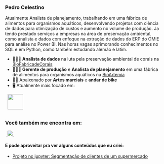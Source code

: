 ### Pedro Celestino
Atualmente Analista de planejamento, trabalhando em uma fábrica de alimentos para organismos aquáticos, desenvolvendo projetos com ciência de dados para otimização de custos e aumento no volume de produção. Ja tendo prestado serviços a empresas na área de preservação ambiental, como analista e dados com enfoque na extração de dados do ERP do OMIE para análise no Power BI. Nas horas vagas aprimorando conhecimentos no SQL e em Python, como também estudando alemão e latim.

- 👨🏻‍💻 **Analista de dados** na luta pela preservação ambiental de corais na [BioFabricadeCorais](https://www.biofabricadecorais.com/)
- 👨🏻‍💻 **Gerente de produção** e **Analista de planejamento** em uma fábrica de alimentos para organismos aquáticos na [BioArtemia](https://www.bioartemia.com.br/)
- 🧗🏼 Apaixonado por **Artes marciais** e **andar de bike**
- 🖥️ Atualmente mais focado em:
<div style="display: inline">
  &nbsp;&nbsp;<img width='50' height='50' src="https://cdn.jsdelivr.net/gh/devicons/devicon/icons/python/python-original.svg" />&nbsp;&nbsp;
</div>


##

### Você também me encontra em:
&nbsp;<a href="https://www.linkedin.com/in/pedro-celestino-1b0714196/">
  <img src="https://img.shields.io/badge/linkedin-%230077B5.svg?style=for-the-badge&logo=linkedin&logoColor=white">
</a>&nbsp;

#### E pode aproveitar pra ver alguns conteúdos que eu criei:
- <a href="https://github.com/PedroCelestino28/Segmentacao-cliente-supermercado">
    Projeto no jupyter: Segmentação de clientes de um supermercado
  </a>
